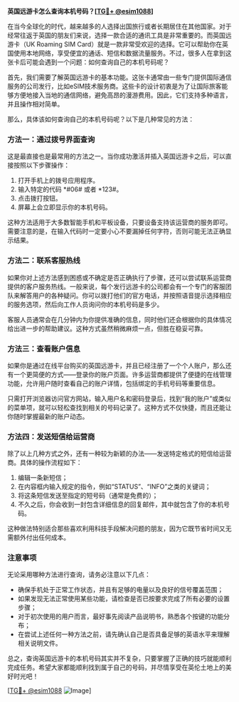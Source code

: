 **英国远游卡怎么查询本机号码？[[TG💪+ @esim1088](https://t.me/s/esim1088)]**

在当今全球化的时代，越来越多的人选择出国旅行或者长期居住在其他国家。对于经常往返于英国的朋友们来说，选择一款合适的通讯工具是非常重要的。而英国远游卡（UK Roaming SIM Card）就是一款非常受欢迎的选择。它可以帮助你在英国使用本地网络，享受便宜的通话、短信和数据流量服务。不过，很多人在拿到这张卡后可能会遇到一个问题：如何查询自己的本机号码呢？

首先，我们需要了解英国远游卡的基本功能。这张卡通常由一些专门提供国际通信服务的公司发行，比如eSIM技术服务商。这些卡的设计初衷是为了让国际旅客能够方便地接入当地的通信网络，避免高昂的漫游费用。因此，它们支持多种语言，并且操作相对简单。

那么，具体该如何查询自己的本机号码呢？以下是几种常见的方法：

### 方法一：通过拨号界面查询

这是最直接也是最常用的方法之一。当你成功激活并插入英国远游卡之后，可以直接按照以下步骤操作：

1. 打开手机上的拨号应用程序。
2. 输入特定的代码 *#06# 或者 *123#。
3. 点击拨打按钮。
4. 屏幕上会立即显示你的本机号码。

这种方法适用于大多数智能手机和平板设备，只要设备支持该运营商的服务即可。需要注意的是，在输入代码时一定要小心不要漏掉任何字符，否则可能无法正确显示结果。

### 方法二：联系客服热线

如果你对上述方法感到困惑或不确定是否正确执行了步骤，还可以尝试联系运营商提供的客户服务热线。一般来说，每个发行远游卡的公司都会有一个专门的客服团队来解答用户的各种疑问。你可以拨打他们的官方电话，并按照语音提示选择相应的服务选项，然后向工作人员询问你的本机号码是多少。

客服人员通常会在几分钟内为你提供准确的信息，同时他们还会根据你的具体情况给出进一步的帮助建议。这种方式虽然稍微麻烦一点，但胜在稳妥可靠。

### 方法三：查看账户信息

如果你是通过在线平台购买的英国远游卡，并且已经注册了一个个人账户，那么还有一个更简便的方式——登录你的账户页面。许多运营商都提供了便捷的在线管理功能，允许用户随时查看自己的账户详情，包括绑定的手机号码等重要信息。

只需打开浏览器访问官方网站，输入用户名和密码登录后，找到“我的账户”或类似的菜单项，就可以轻松查找到相关的号码记录了。这种方式不仅快捷，而且还能让你随时掌握最新的账户动态。

### 方法四：发送短信给运营商

除了以上几种方式之外，还有一种较为新颖的办法——发送特定格式的短信给运营商。具体的操作流程如下：

1. 编辑一条新短信；
2. 在内容框内输入规定的指令，例如“STATUS”、“INFO”之类的关键词；
3. 将这条短信发送至指定的短号码（通常是免费的）；
4. 不久之后，你会收到一封包含详细信息的回复邮件，其中就包含了你的本机号码。

这种做法特别适合那些喜欢利用科技手段解决问题的朋友，因为它既节省时间又无需额外付出任何成本。

### 注意事项

无论采用哪种方法进行查询，请务必注意以下几点：

- 确保手机处于正常工作状态，并且有足够的电量以及良好的信号覆盖范围；
- 如果发现无法正常使用某些功能，请检查是否已按要求完成了所有必要的设置步骤；
- 对于初次使用的用户而言，最好事先阅读产品说明书，熟悉各个按键的功能分布；
- 在尝试上述任何一种方法之前，请先确认自己是否具备足够的英语水平来理解相关说明文件。

总之，查询英国远游卡的本机号码其实并不复杂，只要掌握了正确的技巧就能顺利完成任务。希望大家都能顺利找到属于自己的号码，并尽情享受在英伦土地上的美好时光吧！

[[TG💪+ @esim1088](https://t.me/s/esim1088) ![Image](https://i.postimg.cc/4NQfJmqS/Snipaste-2025-05-13-00-14-12.png)]